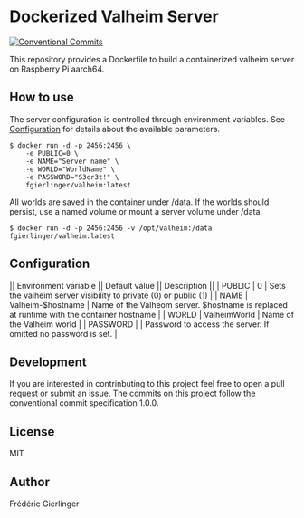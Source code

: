 # Dockerized Valheim Server

[![Conventional Commits](https://img.shields.io/badge/Conventional%20Commits-1.0.0-yellow.svg)](https://conventionalcommits.org)

This repository provides a Dockerfile to build a containerized valheim server
on Raspberry Pi aarch64. 

## How to use

The server configuration is controlled through environment variables. See
[Configuration](#Configuration) for details about the available parameters. 

	$ docker run -d -p 2456:2456 \
		-e PUBLIC=0 \
		-e NAME="Server name" \
		-e WORLD="WorldName" \
		-e PASSWORD="S3cr3t!" \
		fgierlinger/valheim:latest

All worlds are saved in the container under /data. If the worlds should persist, use a named volume or mount a server volume under /data.

	$ docker run -d -p 2456:2456 -v /opt/valheim:/data fgierlinger/valheim:latest

## Configuration

|| Environment variable || Default value || Description ||
| PUBLIC | 0 | Sets the valheim server visibility to private (0) or public (1) |
| NAME | Valheim-$hostname | Name of the Valheom server. $hostname is replaced at runtime with the container hostname |
| WORLD | ValheimWorld | Name of the Valheim world |
| PASSWORD |  | Password to access the server. If omitted no password is set. |

## Development

If you are interested in contrinbuting to this project feel free to open a pull
request or submit an issue. The commits on this project follow the conventional
commit specification 1.0.0.

## License

MIT

## Author

Frédéric Gierlinger
